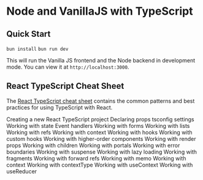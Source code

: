 # Node and VanillaJS with TypeScript

## Quick Start

`bun install`
`bun run dev`

This will run the Vanilla JS frontend and the Node backend in development mode. You can view it at `http://localhost:3000`.

## React TypeScript Cheat Sheet

The [React TypeScript cheat sheet](https://react-typescript-cheatsheet.netlify.app/) contains the common patterns and best practices for using TypeScript with React.

Creating a new React TypeScript project
Declaring props
tsconfig settings
Working with state
Event handlers
Working with forms
Working with lists
Working with refs
Working with context
Working with hooks
Working with custom hooks
Working with higher-order components
Working with render props
Working with children
Working with portals
Working with error boundaries
Working with suspense
Working with lazy loading
Working with fragments
Working with forward refs
Working with memo
Working with context
Working with contextType
Working with useContext
Working with useReducer
